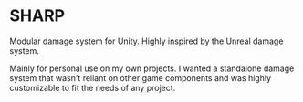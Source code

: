 # SHARP
Modular damage system for Unity. Highly inspired by the Unreal damage system.


Mainly for personal use on my own projects. I wanted a standalone damage system that wasn't reliant on other game components and was highly customizable to fit the needs of any project.

